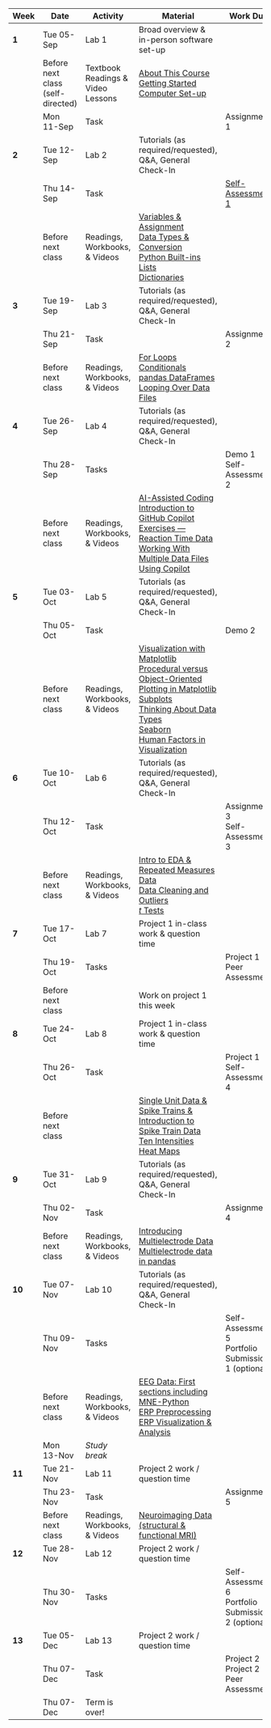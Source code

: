 | Week   | Date                                   | Activity                               | Material                                                                                                                                                                                                                                                                                                                                                                                                                                                                                                                                                                  | Work Due                                                |
|--------|----------------------------------------|----------------------------------------|---------------------------------------------------------------------------------------------------------------------------------------------------------------------------------------------------------------------------------------------------------------------------------------------------------------------------------------------------------------------------------------------------------------------------------------------------------------------------------------------------------------------------------------------------------------------------|---------------------------------------------------------|
| **1**  | Tue 05-Sep                             | Lab 1                                  | Broad overview & in-person software set-up                                                                                                                                                                                                                                                                                                                                                                                                                                                                                                                                |                                                         |
|        | Before next class <br/>(self-directed) | Textbook Readings & <br/>Video Lessons | [About This Course](https://neuraldatascience.io/1-intro/why.html)<br/>[Getting Started](https://neuraldatascience.io/2-nds/introduction.html) <br/>[Computer Set-up](https://neuraldatascience.io/2b-setup/introduction.html)                                                                                                                                                                                                                                                                                                                                                  |                                                         |
|        | Mon 11-Sep                             | Task                                   |                                                                                                                                                                                                                                                                                                                                                                                                                                                                                                                                                                           | Assignment 1                                            |
| **2**  | Tue 12-Sep                             | Lab 2                                  | Tutorials (as required/requested), Q&A, General Check-In                                                                                                                                                                                                                                                                                                                                                                                                                                                                                                                  |                                                         |
|        | Thu 14-Sep                             | Task                                   |                                                                                                                                                                                                                                                                                                                                                                                                                                                                                                                                                                           | [Self-Assessment 1](https://forms.office.com/r/jbmdc8hZbs)                                       |
|        | Before next class                      | Readings, Workbooks, & Videos          | [Variables & Assignment](https://www.youtube.com/watch?v=raWzwl5fxHc&list=PLtfEWMIgWS22MMZjPIzBRE2cHhMcvEKwp&index=3)<br/>[Data Types & Conversion](https://www.youtube.com/watch?v=sxvdTbVmflk&list=PLtfEWMIgWS22MMZjPIzBRE2cHhMcvEKwp&index=4)<br/>[Python Built-ins](https://www.youtube.com/watch?v=kSWWpCga0EE&list=PLtfEWMIgWS22MMZjPIzBRE2cHhMcvEKwp&index=5)<br/>[Lists](https://youtu.be/Fyq4zJv0Da0?si=_e7awrEoey8TR7k0)<br/>[Dictionaries](https://youtu.be/Owig-7vPyPU?si=RS-QVw377A9b2iyl)                                                                                                                                                                                               |                                                         |
| **3**  | Tue 19-Sep                             | Lab 3                                  | Tutorials (as required/requested), Q&A, General Check-In                                                                                                                                                                                                                                                                                                                                                                                                                                                                                                                  |                                                         |
|        | Thu 21-Sep                             | Task                                   |                                                                                                                                                                                                                                                                                                                                                                                                                                                                                                                                                                           | Assignment 2                                            |
|        | Before next class                      | Readings, Workbooks, & Videos          | [For Loops](https://neuraldatascience.io/3/for-loops.html)<br/>[Conditionals](https://neuraldatascience.io/3/conditionals.html)<br/>[pandas DataFrames](https://neuraldatascience.io/3/pandas-dataframes.html)<br/>[Looping Over Data Files](https://neuraldatascience.io/3/looping-data-files.html)                                                                                                                                                                                                                                                                      |                                                         |
| **4**  | Tue 26-Sep                             | Lab 4                                  | Tutorials (as required/requested), Q&A, General Check-In                                                                                                                                                                                                                                                                                                                                                                                                                                                                                                                  |                                                         |
|        | Thu 28-Sep                             | Tasks                                  |                                                                                                                                                                                                                                                                                                                                                                                                                                                                                                                                                                           | Demo 1<br/>Self-Assessment 2                            |
|        | Before next class                      | Readings, Workbooks, & Videos          | [AI-Assisted Coding](https://neuraldatascience.io/3b-ai_assisted/introduction.html)<br/>[Introduction to GitHub Copilot](https://neuraldatascience.io/3b-ai_assisted/ai_assisted.html)<br/>[Exercises — Reaction Time Data](https://neuraldatascience.io/3b-ai_assisted/rt_data.html)<br/>[Working With Multiple Data Files Using Copilot](https://neuraldatascience.io/3b-ai_assisted/multi_data_files.html)                                                                                                                                                             |                                                         |
| **5**  | Tue 03-Oct                             | Lab 5                                  | Tutorials (as required/requested), Q&A, General Check-In                                                                                                                                                                                                                                                                                                                                                                                                                                                                                                                  |                                                         |
|        | Thu 05-Oct                             | Task                                   |                                                                                                                                                                                                                                                                                                                                                                                                                                                                                                                                                                           | Demo 2                                                  |
|        | Before next class                      | Readings, Workbooks, & Videos          | [Visualization with Matplotlib](https://neuraldatascience.io/visualization/plotting.html)<br/>[Procedural versus Object-Oriented Plotting in Matplotlib](https://neuraldatascience.io/visualization/proc_vs_oo.html) <br/>[Subplots](https://neuraldatascience.io/visualization/subplots.html)<br/>[Thinking About Data Types](https://neuraldatascience.io/visualization/plotting_types.html)<br/>[Seaborn](https://neuraldatascience.io/visualization/seaborn.html)<br/>[Human Factors in Visualization](https://neuraldatascience.io/visualization/human_factors.html) |                                                         |
| **6**  | Tue 10-Oct                             | Lab 6                                  | Tutorials (as required/requested), Q&A, General Check-In                                                                                                                                                                                                                                                                                                                                                                                                                                                                                                                  |                                                         |
|        | Thu 12-Oct                             | Task                                   |                                                                                                                                                                                                                                                                                                                                                                                                                                                                                                                                                                           | Assignment 3<br/>Self-Assessment 3                      |
|        | Before next class                      | Readings, Workbooks, & Videos          | [Intro to EDA & Repeated Measures Data](https://neuraldatascience.io/eda/introduction.html)<br/>[Data Cleaning and Outliers](https://neuraldatascience.io/eda/data_cleaning.html)<br/>[*t* Tests](https://neuraldatascience.io/eda/ttests.html)                                                                                                                                                                                                                                                                                                                           |                                                         |
| **7**  | Tue 17-Oct                             | Lab 7                                  | Project 1 in-class work & question time                                                                                                                                                                                                                                                                                                                                                                                                                                                                                                                                   |                                                         |
|        | Thu 19-Oct                             | Tasks                                  |                                                                                                                                                                                                                                                                                                                                                                                                                                                                                                                                                                           | Project 1 Peer Assessment                               |
|        | Before next class                      |                                        | Work on project 1 this week                                                                                                                                                                                                                                                                                                                                                                                                                                                                                                                                               |                                                         |
| **8**  | Tue 24-Oct                             | Lab 8                                  | Project 1 in-class work & question time                                                                                                                                                                                                                                                                                                                                                                                                                                                                                                                                   |                                                         |
|        | Thu 26-Oct                             | Task                                   |                                                                                                                                                                                                                                                                                                                                                                                                                                                                                                                                                                           | Project 1<br/>Self-Assessment 4                         |
|        | Before next class                      |                                        | [Single Unit Data & Spike Trains & Introduction to Spike Train Data](https://neuraldatascience.io/single_unit/introduction.html)<br/>[Ten Intensities](https://neuraldatascience.io/single_unit/ten_intensities.html#)<br/>[Heat Maps](https://neuraldatascience.io/single_unit/heat_maps.html)                                                                                                                                                                                                                                                                           |                                                         |
| **9**  | Tue 31-Oct                             | Lab 9                                  | Tutorials (as required/requested), Q&A, General Check-In                                                                                                                                                                                                                                                                                                                                                                                                                                                                                                                  |                                                         |
|        | Thu 02-Nov                             | Task                                   |                                                                                                                                                                                                                                                                                                                                                                                                                                                                                                                                                                           | Assignment 4                                            |
|        | Before next class                      | Readings, Workbooks, & Videos          | [Introducing Multielectrode Data](https://neuraldatascience.io/single_unit/intro_multielec_data.html)<br/>[Multielectrode data in pandas](https://neuraldatascience.io/single_unit/pandas_multielec.html)                                                                                                                                                                                                                                                                                                                                                                 |                                                         |
| **10** | Tue 07-Nov                             | Lab 10                                 | Tutorials (as required/requested), Q&A, General Check-In                                                                                                                                                                                                                                                                                                                                                                                                                                                                                                                  |                                                         |
|        | Thu 09-Nov                             | Tasks                                  |                                                                                                                                                                                                                                                                                                                                                                                                                                                                                                                                                                           | Self-Assessment 5 <br/> Portfolio Submission 1 (optional)|
|        | Before next class                      | Readings, Workbooks, & Videos          | [EEG Data: First sections including MNE-Python](https://neuraldatascience.io/eeg/introduction.html)<br/>[ERP Preprocessing](https://neuraldatascience.io/eeg/erp_preprocessing)<br/>[ERP Visualization & Analysis](https://neuraldatascience.io/eeg/erp_vis_analysis)                                                                                                                                                                                                                                                                                                     |                                                         |
|        | Mon 13-Nov                             | *Study break*                          | |        |                                        |                                        |                                                                                                                                                                                                                                                                                                                                                                                                                                                                                                                                                                           |                                                         |
| **11** | Tue 21-Nov                             | Lab 11                                 | Project 2 work / question time                                                                                                                                                                                                                                                                                                                                                                                                                                                                                                                                            |                                                         |
|        | Thu 23-Nov                             | Task                                   |                                                                                                                                                                                                                                                                                                                                                                                                                                                                                                                                                                           | Assignment 5                                            |
|        | Before next class                      | Readings, Workbooks, & Videos          | [Neuroimaging Data (structural & functional MRI)](https://neuraldatascience.io/mri/introduction.html)                                                                                                                                                                                                                                                                                                                                                                                                                                                                     |                                                         |
|   **12**      | Tue 28-Nov                             | Lab 12                                 | Project 2 work / question time                                                                                                                                                                                                                                                                                                                                                                                                                                                                                                                                            |                                                         |
| | Thu 30-Nov                             | Tasks                                  |                                                                                                                                                                                                                                                                                                                                                                                                                                                                                                                                                                           |  Self-Assessment 6 <br/> Portfolio Submission 2 (optional)|
|   **13**      | Tue 05-Dec                             | Lab 13                                 | Project 2 work / question time                                                                                                                                                                                                                                                                                                                                                                                                                                                                                                                                                                                                                                                                                                                                                                                                                                                                                                                                                                                                                                                                                                                      |                                                         |
|        | Thu 07-Dec                             | Task                                   |                                                                                                                                                                                                                                                                                                                                                                                                                                                                                                                                                                           | Project 2<br/>Project 2 Peer Assessment                 |
| | Thu 07-Dec                             | Term is over!                          |
